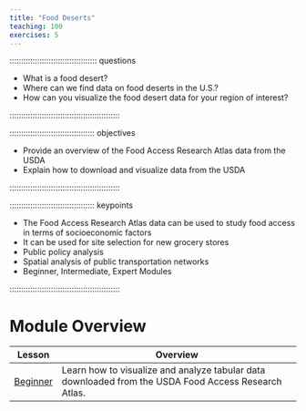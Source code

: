 ```yaml
---
title: "Food Deserts"
teaching: 100
exercises: 5
---
```


:::::::::::::::::::::::::::::::::::::: questions 

- What is a food desert?
- Where can we find data on food deserts in the U.S.?
- How can you visualize the food desert data for your region of interest?

::::::::::::::::::::::::::::::::::::::::::::::::

::::::::::::::::::::::::::::::::::::: objectives

- Provide an overview of the Food Access Research Atlas data from the USDA
- Explain how to download and visualize data from the USDA

::::::::::::::::::::::::::::::::::::::::::::::::

::::::::::::::::::::::::::::::::::::: keypoints 

- The Food Access Research Atlas data can be used to study food access in terms of socioeconomic factors
- It can be used for site selection for new grocery stores
- Public policy analysis
- Spatial analysis of public transportation networks
- Beginner, Intermediate, Expert Modules

::::::::::::::::::::::::::::::::::::::::::::::::

# Module Overview

| Lesson | Overview                                                                                                                                                         | 
| ---------------------------------------------------------------------------------- | ------------------------------------------------------------------------------------ |
| [Beginner](https://jupyter.iguide.illinois.edu/hub/user-redirect/git-pull?repo=https%3A%2F%2Fgithub.com%2FSpatialTurn%2FDataCollection-Notebooks&urlpath=lab%2Ftree%2FDataCollection-Notebooks%2FCensus%2FBeginner.ipynb+&branch=main)       | Learn how to visualize and analyze tabular data downloaded from the USDA Food Access Research Atlas. |
